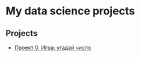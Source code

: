 # My data science projects
## Projects
* [Проект 0. Игра: угадай число](https://github.com/ConstantinVP/DS_learning/blob/master/Project%200/game_v2.py) 
